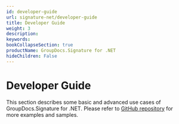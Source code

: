 ```yaml
---
id: developer-guide
url: signature-net/developer-guide
title: Developer Guide
weight: 3
description: 
keywords: 
bookCollapseSection: true
productName: GroupDocs.Signature for .NET
hideChildren: False
---
```


# Developer Guide

This section describes some basic and advanced use cases of GroupDocs.Signature for .NET. Please refer to [GitHub repository](https://github.com/groupdocs-signature/GroupDocs.Signature-for-.NET) for more examples and samples.
